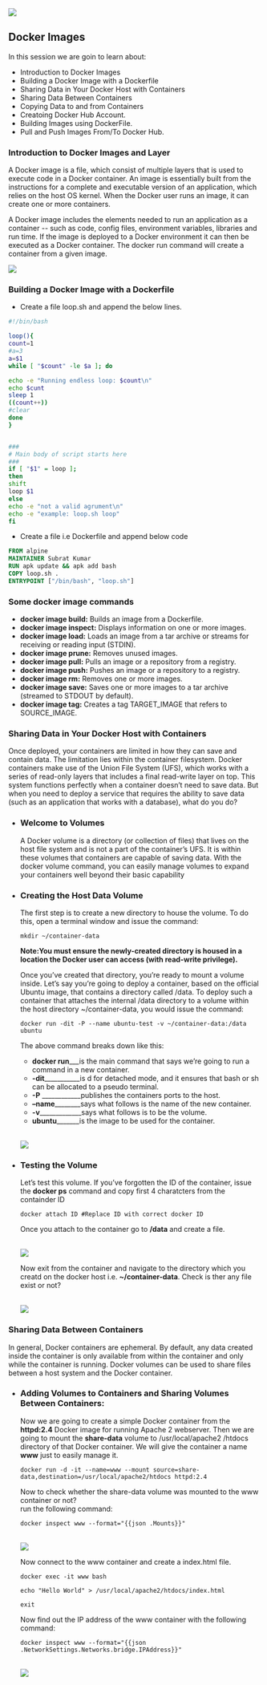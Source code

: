 <img src="images/c4logo.png">

## Docker Images
In this session we are goin to learn about:

* Introduction to Docker Images
* Building a Docker Image with a Dockerfile
* Sharing Data in Your Docker Host with Containers
* Sharing Data Between Containers
* Copying Data to and from Containers
* Creatoing Docker Hub Account.
* Building Images using DockerFile.
* Pull and Push Images From/To Docker Hub.

### Introduction to Docker Images and Layer

A Docker image is a file, which consist of multiple layers that is used to execute code in a Docker container. 
An image is essentially built from the instructions for a complete and executable version of an application, which relies on the host OS kernel. When the Docker user runs an image, it can create one or more containers.

A Docker image includes the elements needed to run an application as a container -- such as code, config files, environment variables, libraries and run time. If the image is deployed to a Docker environment it can then be executed as a Docker container. The docker run command will create a container from a given image.

<img src="images/docker_image_layer.jpg">

### Building a Docker Image with a Dockerfile
- Create a file loop.sh and append the below lines.

```bash
#!/bin/bash

loop(){
count=1
#a=3
a=$1
while [ "$count" -le $a ]; do

echo -e "Running endless loop: $count\n"
echo $cunt
sleep 1
((count++))
#clear
done
}


###
# Main body of script starts here
###
if [ "$1" = loop ];
then
shift
loop $1
else
echo -e "not a valid agrument\n"
echo -e "example: loop.sh loop"
fi
```
- Create a file i.e Dockerfile and append below code

```Dockerfile
FROM alpine
MAINTAINER Subrat Kumar
RUN apk update && apk add bash
COPY loop.sh .
ENTRYPOINT ["/bin/bash", "loop.sh"]
```

### Some docker image commands
- **docker image build:**       Builds an image from a Dockerfile.
- **docker image inspect:**     Displays information on one or more images.
- **docker image load:**        Loads an image from a tar archive or streams for receiving or reading input (STDIN).
- **docker image prune:**       Removes unused images.
- **docker image pull:**        Pulls an image or a repository from a registry.
- **docker image push:**        Pushes an image or a repository to a registry.
- **docker image rm:**          Removes one or more images.
- **docker image save:**        Saves one or more images to a tar archive (streamed to STDOUT by default).
- **docker image tag:**         Creates a tag TARGET_IMAGE that refers to SOURCE_IMAGE.


### Sharing Data in Your Docker Host with Containers

Once deployed, your containers are limited in how they can save and contain data. The limitation lies within the container filesystem. Docker containers make use of the Union File System (UFS), which works with a series of read-only layers that includes a final read-write layer on top. This system functions perfectly when a container doesn’t need to save data. But when you need to deploy a service that requires the ability to save data (such as an application that works with a database), what do you do?

- ### Welcome to Volumes

    A Docker volume is a directory (or collection of files) that lives on the host file system and is not a part of the container’s UFS.    It is within these volumes that containers are capable of saving data. With the docker volume command, you can easily manage volumes   to expand your containers well beyond their basic capability

- ### Creating the Host Data Volume
    The first step is to create a new directory to house the volume. To do this, open a terminal window and issue the command:
    ```
    mkdir ~/container-data
    ```
    **Note:You must ensure the newly-created directory is housed in a location the Docker user can access (with read-write privilege).**    

    Once you’ve created that directory, you’re ready to mount a volume inside. Let’s say you’re going to deploy 
    a container, based on the official Ubuntu image, that contains a directory called /data. 
    To deploy such a container that attaches the internal /data directory to a volume within the host directory 
    ~/container-data, you would issue the command:

    ```
    docker run -dit -P --name ubuntu-test -v ~/container-data:/data ubuntu
    ```
    The above command breaks down like this:

    - **docker run**___is the main command that says we’re going to run a command in a new container.
    - **-dit**___________is d for detached mode, and it ensures that bash or sh can be allocated to a pseudo terminal.
    - **-P**  ____________publishes the containers ports to the host.
    - **–name**________says what follows is the name of the new container.
    - **-v**_____________says what follows is to be the volume.
    - **ubuntu**_______is the image to be used for the container.

    <br><img src="images/creating-host-data-volume.jpg"></br>

- ### Testing the Volume
    Let’s test this volume. If you’ve forgotten the ID of the container, issue the **docker ps** command and copy first 4 charatcters from the containder ID

    ```
    docker attach ID #Replace ID with correct docker ID
    ```
    Once you attach to the container go to **/data** and create a file.  

    <br><img src="images/testing-the-volume.jpg"></br> 

    Now exit from the container and navigate to the directory which you creatd on the docker host i.e. **~/container-data**. 
    Check is ther any file exist or not?
    
    <br><img src="images/testing-the-volume-1.jpg"></br> 

### Sharing Data Between Containers
In general, Docker containers are ephemeral. By default, any data created inside the container is only available from within the container and only while the container is running. Docker volumes can be used to share files between a host system and the Docker container.

- ### Adding Volumes to Containers and Sharing Volumes Between Containers:
    Now we are going to create a simple Docker container from the **httpd:2.4** Docker image for running Apache 2 webserver. Then we are going to mount the **share-data** volume to /usr/local/apache2 /htdocs directory of that Docker container. We will give the container a name **www** just to easily manage it.

    ```
    docker run -d -it --name=www --mount source=share-data,destination=/usr/local/apache2/htdocs httpd:2.4
    ```
    Now to check whether the share-data volume was mounted to the www container or not?  
    run the following command:

    ```
    docker inspect www --format="{{json .Mounts}}"
    ```
    <br><img src="images/inspect-volume-mount1.jpg"></br>
    
    Now connect to the www container and create a index.html file.

    ```
    docker exec -it www bash

    echo "Hello World" > /usr/local/apache2/htdocs/index.html

    exit
    ```

    Now find out the IP address of the www container with the following command:
    
    ```
    docker inspect www --format="{{json .NetworkSettings.Networks.bridge.IPAddress}}"
    ```
    <br><img src="images/inspect-ip-address.jpg"></br>
    





